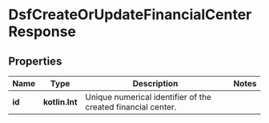 
# DsfCreateOrUpdateFinancialCenterResponse

## Properties
Name | Type | Description | Notes
------------ | ------------- | ------------- | -------------
**id** | **kotlin.Int** | Unique numerical identifier of the created financial center. | 



